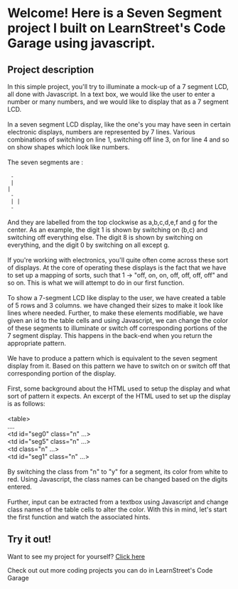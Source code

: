 
Welcome! Here is a Seven Segment project I built on LearnStreet's Code Garage using javascript.
===============================================================================================================

Project description
-------------------------

In this simple project, you'll try to illuminate a mock-up of a 7 segment LCD, all done with Javascript. In a text box, we would like the user to enter a number or many numbers, and we would like to display that as a 7 segment LCD.<br>
<br>
In a seven segment LCD display, like the one's you may have seen in certain electronic displays, numbers are represented by 7 lines. Various combinations of switching on line 1, switching off line 3, on for line 4 and so on show shapes which look like numbers.<br>
<br>
The seven segments are :<br>
<br><code>
 -<br>
| |<br>
 -<br>
| |<br>
 -<br></code>
<br>
And they are labelled from the top clockwise as a,b,c,d,e,f and g for the center. As an example, the digit 1 is shown by switching on (b,c) and switching off everything else. The digit 8 is shown by switching on everything, and the digit 0 by switching on all except g.<br>
<br>
If you're working with electronics, you'll quite often come across these sort of displays. At the core of operating these displays is the fact that we have to set up a mapping of sorts, such that 1 -&gt; "off, on, on, off, off, off, off" and so on. This is what we will attempt to do in our first function.<br>
<br>
To show a 7-segment LCD like display to the user, we have created a table of 5 rows and 3 columns. we have changed their sizes to make it look like lines where needed. Further, to make these elements modifiable, we have given an id to the table cells and using Javascript, we can change the color of these segments to illuminate or switch off corresponding portions of the 7 segment display. This happens in the back-end when you return the appropriate pattern.<br>
<br>
We have to produce a pattern which is equivalent to the seven segment display from it. Based on this pattern we have to switch on or switch off that corresponding portion of the display.<br>
<br>
First, some background about the HTML used to setup the display and what sort of pattern it expects. An excerpt of the HTML used to set up the display is as follows:<br>
<br>
&lt;table&gt;<br>
....<br>
&lt;td id="seg0" class="n" ...&gt;<br>
&lt;td id="seg5" class="n" ...&gt;<br>
&lt;td class="n" ...&gt;<br>
&lt;td id="seg1" class="n" ...&gt;<br>
<br>
By switching the class from "n" to "y" for a segment, its color from white to red. Using Javascript, the class names can be changed based on the digits entered.<br>
<br>
Further, input can be extracted from a textbox using Javascript and change class names of the table cells to alter the color. With this in mind, let's start the first function and watch the associated hints.<br>

Try it out!
--------------

Want to see my project for yourself? [Click here](http://www.learnstreet.com//view_profile/51c89d7576b99c7cca00018f/project)

Check out out more coding projects you can do in LearnStreet's Code Garage
		